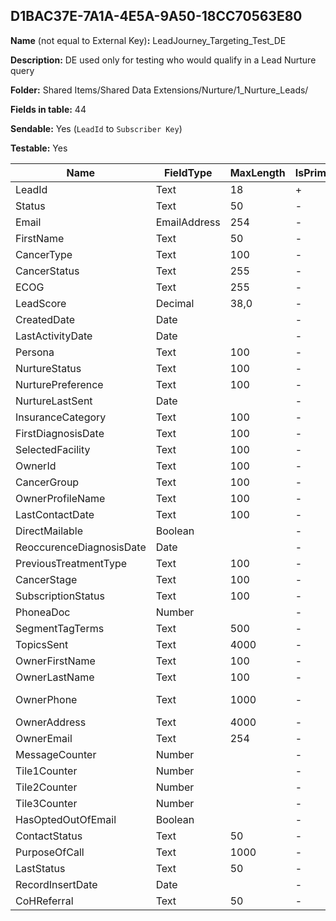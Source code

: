 ## D1BAC37E-7A1A-4E5A-9A50-18CC70563E80

**Name** (not equal to External Key)**:** LeadJourney_Targeting_Test_DE

**Description:** DE used only for testing who would qualify in a Lead Nurture query

**Folder:** Shared Items/Shared Data Extensions/Nurture/1_Nurture_Leads/

**Fields in table:** 44

**Sendable:** Yes (`LeadId` to `Subscriber Key`)

**Testable:** Yes

| Name | FieldType | MaxLength | IsPrimaryKey | IsNullable | DefaultValue |
| --- | --- | --- | --- | --- | --- |
| LeadId | Text | 18 | + | - |  |
| Status | Text | 50 | - | - |  |
| Email | EmailAddress | 254 | - | - |  |
| FirstName | Text | 50 | - | + |  |
| CancerType | Text | 100 | - | + |  |
| CancerStatus | Text | 255 | - | + |  |
| ECOG | Text | 255 | - | + |  |
| LeadScore | Decimal | 38,0 | - | + |  |
| CreatedDate | Date |  | - | - |  |
| LastActivityDate | Date |  | - | + |  |
| Persona | Text | 100 | - | + |  |
| NurtureStatus | Text | 100 | - | + |  |
| NurturePreference | Text | 100 | - | + |  |
| NurtureLastSent | Date |  | - | + |  |
| InsuranceCategory | Text | 100 | - | + |  |
| FirstDiagnosisDate | Text | 100 | - | + |  |
| SelectedFacility | Text | 100 | - | + |  |
| OwnerId | Text | 100 | - | + |  |
| CancerGroup | Text | 100 | - | + |  |
| OwnerProfileName | Text | 100 | - | + |  |
| LastContactDate | Text | 100 | - | + |  |
| DirectMailable | Boolean |  | - | + |  |
| ReoccurenceDiagnosisDate | Date |  | - | + |  |
| PreviousTreatmentType | Text | 100 | - | + |  |
| CancerStage | Text | 100 | - | + |  |
| SubscriptionStatus | Text | 100 | - | + |  |
| PhoneaDoc | Number |  | - | + |  |
| SegmentTagTerms | Text | 500 | - | + |  |
| TopicsSent | Text | 4000 | - | + |  |
| OwnerFirstName | Text | 100 | - | + |  |
| OwnerLastName | Text | 100 | - | + |  |
| OwnerPhone | Text | 1000 | - | + | 800-204-8900 |
| OwnerAddress | Text | 4000 | - | + |  |
| OwnerEmail | Text | 254 | - | + |  |
| MessageCounter | Number |  | - | + |  |
| Tile1Counter | Number |  | - | + |  |
| Tile2Counter | Number |  | - | + |  |
| Tile3Counter | Number |  | - | + |  |
| HasOptedOutOfEmail | Boolean |  | - | + |  |
| ContactStatus | Text | 50 | - | + |  |
| PurposeOfCall | Text | 1000 | - | + |  |
| LastStatus | Text | 50 | - | + |  |
| RecordInsertDate | Date |  | - | + | GETDATE() |
| CoHReferral | Text | 50 | - | + |  |
